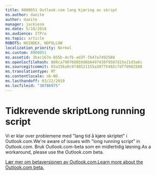 ```yaml
---
title: 8000051 Outlook.com lang kjøring av skript
ms.author: daeite
author: daeite
manager: jackiesm
ms.date: 5/18/2018
ms.audience: ITPro
ms.topic: article
ROBOTS: NOINDEX, NOFOLLOW
localization_priority: Normal
ms.custom: 8000051
ms.assetid: 3bac167e-055b-4cfb-ad3f-7b47a7492588
ms.openlocfilehash: 808ca790768859d6b6497438f9507d15e21d3a6c
ms.sourcegitcommit: 03a156a9c9740521155a30775492c7dff0982588
ms.translationtype: MT
ms.contentlocale: nb-NO
ms.lasthandoff: 03/22/2019
ms.locfileid: "30786975"
---
```

# <a name="long-running-script"></a><span data-ttu-id="19a61-102">Tidkrevende skript</span><span class="sxs-lookup"><span data-stu-id="19a61-102">Long running script</span></span>

<span data-ttu-id="19a61-103">Vi er klar over problemene med "lang tid å kjøre skriptet" i Outlook.com.</span><span class="sxs-lookup"><span data-stu-id="19a61-103">We're aware of issues with "long running script" in Outlook.com.</span></span> <span data-ttu-id="19a61-104">Bruk Outlook.com-beta som en midlertidig løsning.</span><span class="sxs-lookup"><span data-stu-id="19a61-104">As a workaround, please use the Outlook.com beta.</span></span>
  
[<span data-ttu-id="19a61-105">Lær mer om betaversjonen av Outlook.com.</span><span class="sxs-lookup"><span data-stu-id="19a61-105">Learn more about the Outlook.com beta.</span></span>](https://go.microsoft.com/fwlink/p/?linkid=874356)
  

